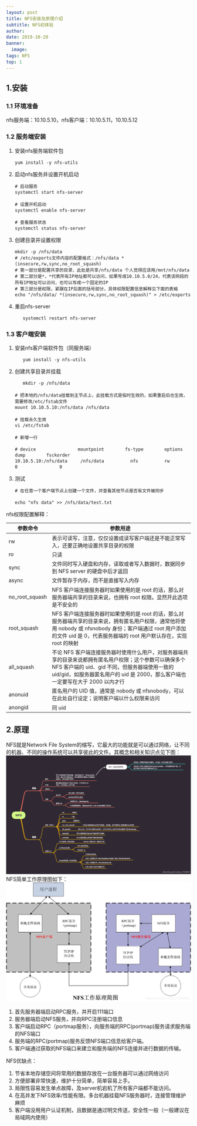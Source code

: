 ```yaml
---
layout: post
title: NFS安装及原理介绍
subtitle: NFS初体验
author:
date: 2019-10-20
banner:
  image: 
tags: NFS
top: 1
---
```


## 1.安装

### 1.1 环境准备
nfs服务端：10.10.5.10，nfs客户端：10.10.5.11，10.10.5.12

### 1.2 服务端安装
1. 安装nfs服务端软件包
    ```shell
    yum install -y nfs-utils
    ```
2. 启动nfs服务并设置开机启动
    ```shell
    # 启动服务
    systemctl start nfs-server
    
    # 设置开机启动
    systemctl enable nfs-server
    
    # 查看服务状态
    systemctl status nfs-server
    ```
3. 创建目录并设置权限

    ```shell
    mkdir -p /nfs/data
    # /etc/exports文件内容的配置格式：/nfs/data *(insecure,rw,sync,no_root_squash)
    # 第一部分是配置共享的目录，此处是共享/nfs/data 个人觉得应该用/mnt/nfs/data
    # 第二部分是*，*代表所有IP地址都可以访问，如果写成10.10.5.0/24，代表该网段的所有IP地址可以访问，也可以写成一个固定的IP
    # 第三部分是权限，紧跟在IP后面的括号部分，具体权限配置信息解释见下面的表格
    echo "/nfs/data/ *(insecure,rw,sync,no_root_squash)" > /etc/exports
    ```
4. 重启nfs-server

    ````shell
       systemctl restart nfs-server
    ````

### 1.3 客户端安装

1. 安装nfs客户端软件包（同服务端）

    ```shell
       yum install -y nfs-utils
    ```
2. 创建共享目录并挂载

    ```shell
       mkdir -p /nfs/data
    
    # 把本地的/nfs/data挂载到主节点上，此挂载方式是临时生效的，如果重启后也生效，需要修改/etc/fstab文件
    mount 10.10.5.10:/nfs/data /nfs/data
    
    # 挂载永久生效
    vi /etc/fstab
    
    # 新增一行
    
    # device                mountpoint        fs-type        options        dump        fsckorder
    10.10.5.10:/nfs/data     /nfs/data          nfs          rw          0                0
    ```
3. 测试

    ```shell
    # 在任意一个客户端节点上创建一个文件，并查看其他节点是否有文件被同步
    
    echo "nfs data" >> /nfs/data/test.txt
    ```

nfs权限配置解释：

| 参数命令           | 参数用途                                                                                                                                        |
|----------------|---------------------------------------------------------------------------------------------------------------------------------------------|
| rw             | 表示可读写，注意，仅仅设置成读写客户端还是不能正常写入，还要正确地设置共享目录的权限                                                                                                  |
| ro             | 只读                                                                                                                                          |
| sync           | 文件同时写入硬盘和内存，读取或者写入数据时，数据同步到 NFS server 的硬盘中后才返回                                                                                             |
| async          | 文件暂存于内存，而不是直接写入内存                                                                                                                           |
| no_root_squash | NFS 客户端连接服务器时如果使用的是 root 的话，那么对服务器端共享的目录来说，也拥有 root 权限。显然开此选项是不安全的                                                                          |
| root_squash    | NFS 客户端连接服务器时如果使用的是 root 的话，那么对服务器端共享的目录来说，拥有匿名用户权限，通常他将使用 nobody 或 nfsnobody 身份；客户端通过 root 用户添加的文件 uid 是 0，代表服务器端的 root 用户默认存在，实现 root 的映射 |
| all_squash     | 不论 NFS 客户端连接服务器时使用什么用户，对服务器端共享的目录来说都拥有匿名用户权限；这个参数可以确保多个 NFS 客户端的 uid、gid 不同，但服务器端使用一致的 uid/gid，如服务器匿名用户的 uid 是 2000，那么客户端也一定要写在大于 2000 以内才行 |
| anonuid        | 匿名用户的 UID 值，通常是 nobody 或 nfsnobody，可以在此处自行设定；说明客户端以什么权限来访问                                                                                  |
| anongid        | 同 uid                                                                                                                                       |


## 2.原理

NFS就是Network File System的缩写，它最大的功能就是可以通过网络，让不同的机器、不同的操作系统可以共享彼此的文件。其概念和相关知识点见下图：
![](/images/nfs.png)
NFS简单工作原理图如下：
![](/images/nfs1.png)
1. 首先服务器端启动RPC服务，并开启111端口
2. 服务器端启动NFS服务，并向RPC注册端口信息
3. 客户端启动RPC（portmap服务），向服务端的RPC(portmap)服务请求服务端的NFS端口
4. 服务端的RPC(portmap)服务反馈NFS端口信息给客户端。
5. 客户端通过获取的NFS端口来建立和服务端的NFS连接并进行数据的传输。

NFS优缺点：
1. 节省本地存储空间将常用的数据存放在一台服务器可以通过网络访问
2. 方便部署非常快速，维护十分简单，简单容易上手。
3. 局限性容易发生单点故障，及server机宕机了所有客户端都不能访问。
4. 在高并发下NFS效率/性能有限。多台机器挂载NFS服务器时，连接管理维护麻烦
5. 客户端没用用户认证机制，且数据是通过明文传送，安全性一般（一般建议在局域网内使用）
